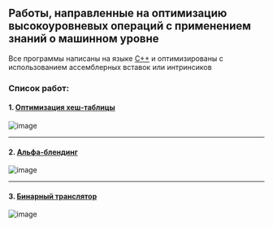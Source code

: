 ## Работы, направленные на оптимизацию высокоуровневых операций с применением знаний о машинном уровне

Все программы написаны на языке [C++](https://en.cppreference.com/w/) и оптимизированы с использованием ассемблерных вставок
или интринсиков

### Список работ:

#### 1. [Оптимизация хеш-таблицы](https://github.com/Shishqa/MIPT_2sem_Assembly/tree/dev/20_C/03_HashTable-optimized)

![image](https://user-images.githubusercontent.com/53887365/82327857-3a329c80-9a09-11ea-81e7-e62b63f8bb82.png)

------------------------------------------------------------------------------------------------------------------------

#### 2. [Альфа-блендинг](https://github.com/Shishqa/MIPT_2sem_Assembly/tree/dev/20_C/04_Alpha-blending)

![image](https://github.com/Shishqa/MIPT_2sem_Assembly/blob/dev/20_C/04_Alpha-blending/example/RES.bmp)

------------------------------------------------------------------------------------------------------------------------

#### 3. [Бинарный транслятор](https://github.com/Shishqa/MIPT_2sem_Assembly/tree/dev/20_C/05_SAS-to-ELF)

![image](https://user-images.githubusercontent.com/53887365/82755984-6d0dd380-9e01-11ea-9286-096ac0a323fc.png)
